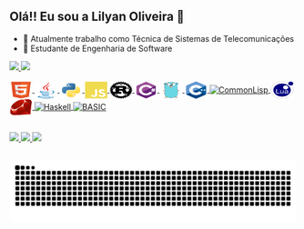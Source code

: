 ## Olá!! Eu sou a Lilyan Oliveira 👋

- 🔭 Atualmente trabalho como Técnica de Sistemas de Telecomunicações
- 🌱 Estudante de Engenharia de Software

<div>
  <a href="https://github.com/Lilyan-Oliveira">
  <img height="180em" src="https://github-readme-stats.vercel.app/api?username=Lilyan-Oliveira&show_icons=true&theme=dracula&include_all_commits=true&count_private=true"/> 
  <img height="180em" src="https://github-readme-stats.vercel.app/api/top-langs/?username=Lilyan-Oliveira&layout=compact&langs_count=16&theme=dracula"/>
</div>

<div style="display: inline_block"><br>
  <img align="center" alt="HTML" height="30" width="40" src="https://raw.githubusercontent.com/devicons/devicon/master/icons/html5/html5-original.svg">
  <img align="center" alt="Java" height="30" width="40" src="https://raw.githubusercontent.com/devicons/devicon/master/icons/java/java-original.svg">
  <img align="center" alt="Python" height="30" width="40" src="https://raw.githubusercontent.com/devicons/devicon/master/icons/python/python-original.svg">
  <img align="center" alt="JavaScript" height="30" width="40" src="https://raw.githubusercontent.com/devicons/devicon/master/icons/javascript/javascript-plain.svg">
  <img align="center" alt="Rust" height="30" width="40" src="https://raw.githubusercontent.com/devicons/devicon/master/icons/rust/rust-plain.svg">
  <img align="center" alt="CSharp" height="30" width="40" src="https://raw.githubusercontent.com/devicons/devicon/master/icons/csharp/csharp-original.svg">
  <img align="center" alt="Go" height="30" width="40" src="https://raw.githubusercontent.com/devicons/devicon/master/icons/go/go-original.svg">
  <img align="center" alt="Cplusplus" height="30" width="40" src="https://raw.githubusercontent.com/devicons/devicon/master/icons/cplusplus/cplusplus-original.svg">
  <img align="center" alt="CommonLisp" height="30" width="40" src="https://upload.wikimedia.org/wikipedia/commons/3/3c/Lisplogo.png">
  <img align="center" alt="Lua" height="30" width="40" src="https://raw.githubusercontent.com/devicons/devicon/master/icons/lua/lua-original.svg">
  <img align="center" alt="Ruby" height="30" width="40" src="https://raw.githubusercontent.com/devicons/devicon/master/icons/ruby/ruby-original.svg">
  <img align="center" alt="Haskell" height="30" width="40" src="https://upload.wikimedia.org/wikipedia/commons/1/1c/Haskell-Logo.svg">
  <img align="center" alt="BASIC" height="30" width="40" src="https://upload.wikimedia.org/wikipedia/commons/5/5f/Basic_Logo.svg">
</div>

##

<div>
  <a href="https://www.linkedin.com/in/lilyan-oliveira-85639319b/" target="_blank">
    <img src="https://img.shields.io/badge/-LinkedIn-%230077B5?style=for-the-badge&logo=linkedin&logoColor=white" target="_blank">
  </a>
  <a href="https://www.instagram.com/lily_oliveira._" target="_blank">
    <img src="https://img.shields.io/badge/-Instagram-%23E4405F?style=for-the-badge&logo=instagram&logoColor=white" target="_blank">
  </a>
  <a href="https://discord.gg/WCuQDrPD" target="_blank">
    <img src="https://img.shields.io/badge/Discord-7289DA?style=for-the-badge&logo=discord&logoColor=white" target="_blank">
  </a>

##

<picture align="center">
  <source media="(prefers-color-scheme: dark)" srcset="https://raw.githubusercontent.com/Lilyan-Oliveira/Lilyan-Oliveira/output/github-contribution-grid-snake-dark.svg">
  <source media="(prefers-color-scheme: light)" srcset="https://raw.githubusercontent.com/Lilyan-Oliveira/Lilyan-Oliveira/output/github-contribution-grid-snake-dark.svg">
  <img align="center" alt="github contribution grid snake animation" src="https://raw.githubusercontent.com/Lilyan-Oliveira/Lilyan-Oliveira/output/github-contribution-grid-snake.svg">
</picture>

</div>


